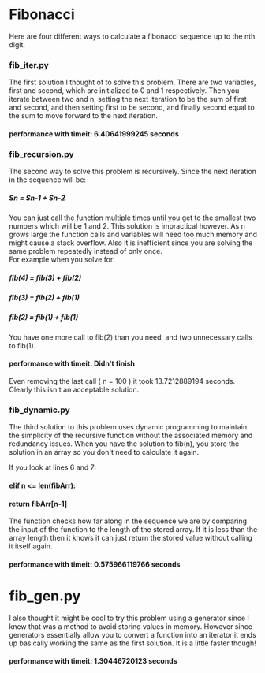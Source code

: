 # Fibonacci  

Here are four different ways to calculate a fibonacci sequence up to the nth digit.  

### fib_iter.py  

The first solution I thought of to solve this problem. There are two variables, first and second, which are initialized to 0 and 1 respectively.  Then you iterate between two and n, setting the next iteration to be the sum of first and second, and then setting first to be second, and finally second equal to the sum to move forward to the next iteration.  

#### performance with timeit: 6.40641999245 seconds

### fib_recursion.py  

The second way to solve this problem is recursively. Since the next iteration in the sequence will be: 

##### Sn = Sn-1 + Sn-2  

You can just call the function multiple times until you get to the smallest two numbers which will be 1 and 2. This solution is impractical however. As n grows large the function calls and variables will need too much memory and might cause a stack overflow.  Also it is inefficient since you are solving the same problem repeatedly instead of only once.  
For example when you solve for:  

##### fib(4) = fib(3) + fib(2)
##### fib(3) = fib(2) + fib(1)
##### fib(2) = fib(1) + fib(1)  

You have one more call to fib(2) than you need, and two unnecessary calls to fib(1).  

#### performance with timeit: Didn't finish 
Even removing the last call ( n = 100 ) it took 13.7212889194 seconds. Clearly this isn't an acceptable solution.

### fib_dynamic.py  

The third solution to this problem uses dynamic programming to maintain the simplicity of the recursive function without the associated memory and redundancy issues. When you have the solution to fib(n), you store the solution in an array so you don't need to calculate it again.

If you look at lines 6 and 7:

#### elif n <= len(fibArr):  
####    return fibArr[n-1]

The function checks how far along in the sequence we are by comparing the input of the function to the length of the stored array. If it is less than the array length then it knows it can just return the stored value without calling it itself again.  

#### performance with timeit: 0.575966119766 seconds

# fib_gen.py  

I also thought it might be cool to try this problem using a generator since I knew that was a method to avoid storing values in memory. However since generators essentially allow you to convert a function into an iterator it ends up basically working the same as the first solution. It is a little faster though!

#### performance with timeit: 1.30446720123 seconds